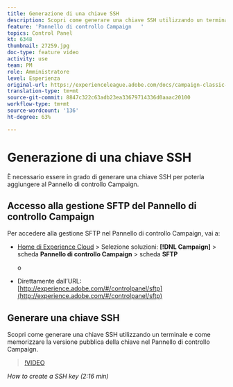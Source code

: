```yaml
---
title: Generazione di una chiave SSH
description: Scopri come generare una chiave SSH utilizzando un terminale e come memorizzare la versione pubblica della chiave nel Pannello di controllo Campaign.
feature: 'Pannello di controllo Campaign   '
topics: Control Panel
kt: 6348
thumbnail: 27259.jpg
doc-type: feature video
activity: use
team: PM
role: Amministratore
level: Esperienza
original-url: https://experienceleague.adobe.com/docs/campaign-classic-learn/tutorials/administrating/control-panel-acc/generate-ssh-key.html
translation-type: tm+mt
source-git-commit: 8847c322c63adb23ea33679714336d0aaac20100
workflow-type: tm+mt
source-wordcount: '136'
ht-degree: 63%

---
```



# Generazione di una chiave SSH

È necessario essere in grado di generare una chiave SSH per poterla aggiungere al Pannello di controllo Campaign.

## Accesso alla gestione SFTP del Pannello di controllo Campaign

Per accedere alla gestione SFTP nel Pannello di controllo Campaign, vai a:

* [Home di Experience Cloud](https://experience.adobe.com/#/home) > Selezione soluzioni: **[!DNL Campaign]** > scheda **Pannello di controllo Campaign** > scheda **SFTP**

   o
* Direttamente dall’URL: [http://experience.adobe.com/#/controlpanel/sftp](http://experience.adobe.com/#/controlpanel/sftp)

## Generare una chiave SSH

Scopri come generare una chiave SSH utilizzando un terminale e come memorizzare la versione pubblica della chiave nel Pannello di controllo Campaign.

>[!VIDEO](https://video.tv.adobe.com/v/27259?quality=12)

*How to create a SSH key (2:16 min)*